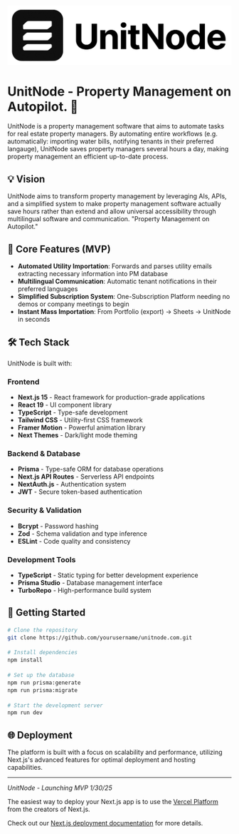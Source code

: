 <div align="center">
  <img src="public/unitnode-full-whitebg.png" alt="UnitNode Logo" width="1200"/>
</div>

# UnitNode - Property Management on Autopilot. 🏢

UnitNode is a property management software that aims to automate tasks for real estate property managers. By automating entire workflows (e.g. automatically: importing water bills, notifying tenants in their preferred langauge), UnitNode saves property managers several hours a day, making property management an efficient up-to-date process.

## 💡 Vision

UnitNode aims to transform property management by leveraging AIs, APIs, and a simplified system to make property management software actually save hours rather than extend and allow universal accessibility through multilingual software and communication. "Property Management on Autopilot."

## 🎯 Core Features (MVP)

- **Automated Utility Importation**: Forwards and parses utility emails extracting necessary information into PM database
- **Multilingual Communication**: Automatic tenant notifications in their preferred languages
- **Simplified Subscription System**: One-Subscription Platform needing no demos or company meetings to begin
- **Instant Mass Importation**: From Portfolio (export) -> Sheets -> UnitNode in seconds

## 🛠️ Tech Stack

UnitNode is built with:

### Frontend
- **Next.js 15** - React framework for production-grade applications
- **React 19** - UI component library
- **TypeScript** - Type-safe development
- **Tailwind CSS** - Utility-first CSS framework
- **Framer Motion** - Powerful animation library
- **Next Themes** - Dark/light mode theming

### Backend & Database
- **Prisma** - Type-safe ORM for database operations
- **Next.js API Routes** - Serverless API endpoints
- **NextAuth.js** - Authentication system
- **JWT** - Secure token-based authentication

### Security & Validation
- **Bcrypt** - Password hashing
- **Zod** - Schema validation and type inference
- **ESLint** - Code quality and consistency

### Development Tools
- **TypeScript** - Static typing for better development experience
- **Prisma Studio** - Database management interface
- **TurboRepo** - High-performance build system

## 🚀 Getting Started

```bash
# Clone the repository
git clone https://github.com/yourusername/unitnode.com.git

# Install dependencies
npm install

# Set up the database
npm run prisma:generate
npm run prisma:migrate

# Start the development server
npm run dev
```

## 🌐 Deployment

The platform is built with a focus on scalability and performance, utilizing Next.js's advanced features for optimal deployment and hosting capabilities.

---

*UnitNode - Launching MVP 1/30/25*

The easiest way to deploy your Next.js app is to use the [Vercel Platform](https://vercel.com/new?utm_medium=default-template&filter=next.js&utm_source=create-next-app&utm_campaign=create-next-app-readme) from the creators of Next.js.

Check out our [Next.js deployment documentation](https://nextjs.org/docs/app/building-your-application/deploying) for more details.
